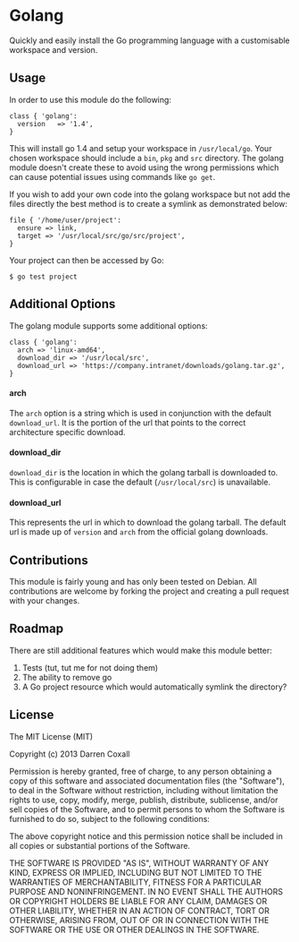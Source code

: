 # Golang
Quickly and easily install the Go programming language with a customisable workspace and version.

## Usage
In order to use this module do the following:

    class { 'golang':
      version   => '1.4',
    }

This will install go 1.4 and setup your workspace in `/usr/local/go`. Your chosen workspace should include a `bin`, `pkg` and `src` directory. The golang module doesn't create these to avoid using the wrong permissions which can cause potential issues using commands like `go get`.

If you wish to add your own code into the golang workspace but not add the files directly the best method is to create a symlink as demonstrated below:

    file { '/home/user/project':
      ensure => link,
      target => '/usr/local/src/go/src/project',
    }

Your project can then be accessed by Go:

    $ go test project

## Additional Options
The golang module supports some additional options:

    class { 'golang':
      arch => 'linux-amd64',
      download_dir => '/usr/local/src',
      download_url => 'https://company.intranet/downloads/golang.tar.gz',
    }

#### arch
The `arch` option is a string which is used in conjunction with the default `download_url`. It is the portion of the url that points to the correct architecture specific download.

#### download_dir
`download_dir` is the location in which the golang tarball is downloaded to. This is configurable in case the default (`/usr/local/src`) is unavailable.

#### download_url
This represents the url in which to download the golang tarball. The default url is made up of `version` and `arch` from the official golang downloads.

## Contributions
This module is fairly young and has only been tested on Debian. All contributions are welcome by forking the project and creating a pull request with your changes.

## Roadmap
There are still additional features which would make this module better:

1. Tests (tut, tut me for not doing them)
2. The ability to remove go
3. A Go project resource which would automatically symlink the directory?

## License

The MIT License (MIT)

Copyright (c) 2013 Darren Coxall

Permission is hereby granted, free of charge, to any person obtaining a copy
of this software and associated documentation files (the "Software"), to deal
in the Software without restriction, including without limitation the rights
to use, copy, modify, merge, publish, distribute, sublicense, and/or sell
copies of the Software, and to permit persons to whom the Software is
furnished to do so, subject to the following conditions:

The above copyright notice and this permission notice shall be included in all
copies or substantial portions of the Software.

THE SOFTWARE IS PROVIDED "AS IS", WITHOUT WARRANTY OF ANY KIND, EXPRESS OR
IMPLIED, INCLUDING BUT NOT LIMITED TO THE WARRANTIES OF MERCHANTABILITY,
FITNESS FOR A PARTICULAR PURPOSE AND NONINFRINGEMENT. IN NO EVENT SHALL THE
AUTHORS OR COPYRIGHT HOLDERS BE LIABLE FOR ANY CLAIM, DAMAGES OR OTHER
LIABILITY, WHETHER IN AN ACTION OF CONTRACT, TORT OR OTHERWISE, ARISING FROM,
OUT OF OR IN CONNECTION WITH THE SOFTWARE OR THE USE OR OTHER DEALINGS IN THE
SOFTWARE.
